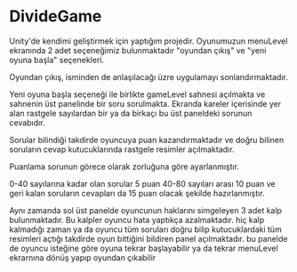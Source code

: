 # DivideGame
Unity'de kendimi geliştirmek için yaptığım projedir.
Oyunumuzun menuLevel ekranında 2 adet seçeneğimiz bulunmaktadır "oyundan çıkış" ve "yeni oyuna başla" seçenekleri.

Oyundan çıkış, isminden de anlaşılacağı üzre uygulamayı sonlandırmaktadır.

Yeni oyuna başla seçeneği ile birlikte gameLevel sahnesi açılmakta ve sahnenin üst panelinde bir soru sorulmakta.
Ekranda kareler içerisinde yer alan rastgele sayılardan bir ya da birkaçı bu üst paneldeki sorunun cevabıdır.

Sorular bilindiği takdirde oyuncuya puan kazandırmaktadır ve doğru bilinen soruların cevap kutucuklarında rastgele resimler açılmaktadır. 

Puanlama sorunun görece olarak zorluğuna göre ayarlanmıştır.

0-40 sayılarına kadar olan sorular 5 puan
40-80 sayıları arası 10 puan
ve geri kalan soruların cevapları da 15 puan olacak şekilde hazırlanmıştır.

Aynı zamanda sol üst panelde oyuncunun haklarını simgeleyen 3 adet kalp bulunmaktadır. Bu kalpler oyuncu hata yaptıkça azalmaktadır.
hiç kalp kalmadığı zaman ya da oyuncu tüm soruları doğru bilip kutucuklardaki tüm resimleri açtığı takdirde oyun bittiğini bildiren panel açılmaktadır.
bu panelde de oyuncu isteğine göre oyuna tekrar başlayabilir ya da tekrar menuLevel ekrarnına dönüş yapıp oyundan çıkabilir
